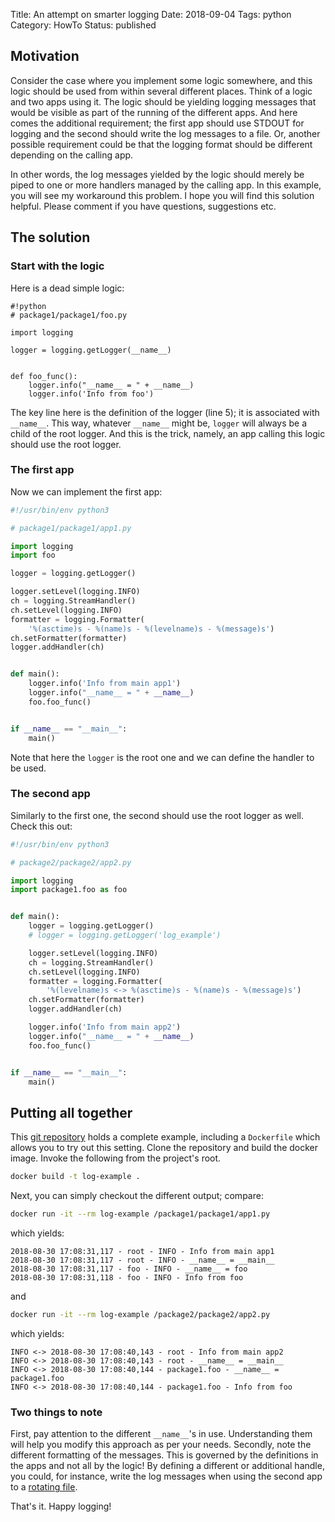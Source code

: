 Title: An attempt on smarter logging
Date: 2018-09-04
Tags: python
Category: HowTo
Status: published


## Motivation

Consider the case where you implement some logic somewhere, and this logic should be used from within several different places.
Think of a logic and two apps using it.
The logic should be yielding logging messages that would be visible as part of the running of the different apps.
And here comes the additional requirement; the first app should use STDOUT for logging and the second should write the log messages to a file.
Or, another possible requirement could be that the logging format should be different depending on the calling app.

In other words, the log messages yielded by the logic should merely be piped to one or more handlers managed by the calling app.
In this example, you will see my workaround this problem.
I hope you will find this solution helpful.
Please comment if you have questions, suggestions etc.

## The solution

### Start with the logic

Here is a dead simple logic:

```
#!python
# package1/package1/foo.py

import logging

logger = logging.getLogger(__name__)


def foo_func():
    logger.info("__name__ = " + __name__)
    logger.info('Info from foo')
```

The key line here is the definition of the logger (line 5); it is associated with `__name__`.
This way, whatever `__name__` might be, `logger` will always be a child of the root logger.
And this is the trick, namely, an app calling this logic should use the root logger.

### The first app

Now we can implement the first app:

```python
#!/usr/bin/env python3

# package1/package1/app1.py

import logging
import foo

logger = logging.getLogger()

logger.setLevel(logging.INFO)
ch = logging.StreamHandler()
ch.setLevel(logging.INFO)
formatter = logging.Formatter(
    '%(asctime)s - %(name)s - %(levelname)s - %(message)s')
ch.setFormatter(formatter)
logger.addHandler(ch)


def main():
    logger.info('Info from main app1')
    logger.info("__name__ = " + __name__)
    foo.foo_func()


if __name__ == "__main__":
    main()
```

Note that here the `logger` is the root one and we can define the handler to be used.


### The second app

Similarly to the first one, the second should use the root logger as well.
Check this out:

```python
#!/usr/bin/env python3

# package2/package2/app2.py

import logging
import package1.foo as foo


def main():
    logger = logging.getLogger()
    # logger = logging.getLogger('log_example')

    logger.setLevel(logging.INFO)
    ch = logging.StreamHandler()
    ch.setLevel(logging.INFO)
    formatter = logging.Formatter(
        '%(levelname)s <-> %(asctime)s - %(name)s - %(message)s')
    ch.setFormatter(formatter)
    logger.addHandler(ch)

    logger.info('Info from main app2')
    logger.info("__name__ = " + __name__)
    foo.foo_func()


if __name__ == "__main__":
    main()
```

## Putting all together

This [git repository](https://gitlab.com/drorata/log-example) holds a complete example, including a `Dockerfile` which allows you to try out this setting.
Clone the repository and build the docker image.
Invoke the following from the project's root.

```bash
docker build -t log-example .
```

Next, you can simply checkout the different output; compare:

```bash
docker run -it --rm log-example /package1/package1/app1.py
```

which yields:

```
2018-08-30 17:08:31,117 - root - INFO - Info from main app1
2018-08-30 17:08:31,117 - root - INFO - __name__ = __main__
2018-08-30 17:08:31,117 - foo - INFO - __name__ = foo
2018-08-30 17:08:31,118 - foo - INFO - Info from foo
```

and

```bash
docker run -it --rm log-example /package2/package2/app2.py
```

which yields:

```
INFO <-> 2018-08-30 17:08:40,143 - root - Info from main app2
INFO <-> 2018-08-30 17:08:40,143 - root - __name__ = __main__
INFO <-> 2018-08-30 17:08:40,144 - package1.foo - __name__ = package1.foo
INFO <-> 2018-08-30 17:08:40,144 - package1.foo - Info from foo
```

### Two things to note

First, pay attention to the different `__name__`'s in use.
Understanding them will help you modify this approach as per your needs.
Secondly, note the different formatting of the messages.
This is governed by the definitions in the apps and not all by the logic!
By defining a different or additional handle, you could, for instance, write the log messages when using the second app to a [rotating file](https://docs.python.org/3/library/logging.handlers.html#logging.handlers.RotatingFileHandler).

That's it.
Happy logging!
